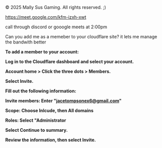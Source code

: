 © 2025 Mally Sus Gaming. All rights reserved. ;)

https://meet.google.com/kfm-izxh-xwt

call through discord or gooogle meets at 2:00pm

Can you add me as a memeber to your cloudflare site? it lets me manage the bandwith better <h8>

**To add a member to your account:**

**Log in to the Cloudflare dashboard and select your account.**

**Account home > Click the three dots > Members.**

**Select Invite.**

**Fill out the following information:**

**Invite members: Enter "jacetompsonex6@gmail.com"**

**Scope: Choose Inlcude, then All domains**

**Roles: Select "Administrator**

**Select Continue to summary.**

**Review the information, then select Invite.**
